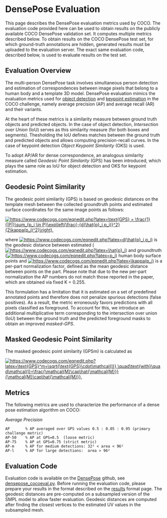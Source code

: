 # DensePose Evaluation

This page describes the DensePose evaluation metrics used by COCO. The
evaluation code provided here can be used to obtain results on the publicly
available COCO DensePose validation set. It computes multiple metrics
described below. To obtain results on the COCO DensePose test set, for which
ground-truth annotations are hidden, generated results must be uploaded to
the evaluation server. The exact same evaluation code, described below, is
used to evaluate results on the test set.

## Evaluation Overview

The multi-person DensePose task involves simultaneous person detection and
estimation of correspondences between image pixels that belong to a human body
and a template 3D model. DensePose evaluation mimics the evaluation metrics
used for [object detection](http://cocodataset.org/#detection-eval) and
[keypoint estimation](http://cocodataset.org/#keypoints-eval) in the COCO
challenge, namely average precision (AP) and average recall (AR) and their
variants.

At the heart of these metrics is a similarity measure between ground truth
objects and predicted objects. In the case of object detection,
*Intersection over Union* (IoU) serves as this similarity measure (for both
boxes and segments). Thesholding the IoU defines matches between the ground
truth and predicted objects and allows computing precision-recall curves.
In the case of keypoint detection *Object Keypoint Similarity* (OKS) is used.

To adopt AP/AR for dense correspondence, an analogous similarity
measure called *Geodesic Point Similarity* (GPS) has been introduced,
which plays the same role as IoU for object detection and OKS for keypoint estimation. 

## Geodesic Point Similarity

The geodesic point similarity (GPS) is based on geodesic distances on the template mesh between the collected groundtruth points and estimated surface coordinates for the same image points as follows:

<a href="https://www.codecogs.com/eqnedit.php?latex=\text{GPS}&space;=&space;\frac{1}{|P|}\sum_{p_i&space;\in&space;P}\exp\left&space;(\frac{-{d(\hat{p}_i,p_i)}^2}{2\kappa(p_i)^2}\right)," target="_blank">
<img src="https://latex.codecogs.com/gif.latex?\text{GPS}&space;=&space;\frac{1}{|P|}\sum_{p_i&space;\in&space;P}\exp\left&space;(\frac{-{d(\hat{p}_i,p_i)}^2}{2\kappa(p_i)^2}\right),"
title="https://www.codecogs.com/eqnedit.php?latex=\text{GPS} = \frac{1}{|P|}\sum_{p_i \in P}\exp\left(\frac{-{d(\hat{p}_i,p_i)}^2}{2\kappa(p_i)^2}\right)," /></a>

where <a href="https://www.codecogs.com/eqnedit.php?latex=&space;d(\hat{p}_i,p_i)&space;" target="_blank"><img src="https://latex.codecogs.com/gif.latex?&space;d(\hat{p}_i,p_i)&space;" title="https://www.codecogs.com/eqnedit.php?latex=d(\hat{p}_i,p_i)" /></a> is the geodesic distance between estimated
(<a href="https://www.codecogs.com/eqnedit.php?latex=\hat{p}_i" target="_blank"> <img src="https://latex.codecogs.com/gif.latex?\hat{p}_i" title="https://www.codecogs.com/eqnedit.php?latex=\hat{p}_i" /></a>) and groundtruth
(<a href="https://www.codecogs.com/eqnedit.php?latex=p_i" target="_blank"><img src="https://latex.codecogs.com/gif.latex?p_i" title="https://www.codecogs.com/eqnedit.php?latex=p_i" /></a>)
human body surface points and
<a href="https://www.codecogs.com/eqnedit.php?latex=\kappa(p_i)" target="_blank"><img src="https://latex.codecogs.com/gif.latex?\kappa(p_i)" title="https://www.codecogs.com/eqnedit.php?latex=\kappa(p_i)" /></a>
is a per-part normalization factor, defined as the mean geodesic distance between points on the part. Please note that due to the new per-part normalization the AP numbers do not match those reported in the paper, which are obtained via fixed K = 0.255.

This formulation has a limitation that it is estimated on a set of predefined
annotated points and therefore does not penalize spurious detections (false positives).
As a result, the metric erroneously favors predictions with all pixels classified
as foreground. To account for this, we introduce an additional multiplicative term
corresponding to the intersection over union (IoU) between the ground truth and the
predicted foreground masks to obtain an improved *masked-GPS*.


## Masked Geodesic Point Similarity

The masked geodesic point similarity (GPSm) is calculated as

<a href="https://www.codecogs.com/eqnedit.php?latex=\text{GPS}^m=\sqrt{\text{GPS}\cdot\mathcal{I}},\quad\text{with}\quad\mathcal{I}=\frac{\mathcal{M}\cap\hat{\mathcal{M}}}{\mathcal{M}\cap\hat{\mathcal{M}}}," target="_blank">
<img src="https://latex.codecogs.com/gif.latex?\text{GPS}^m=\sqrt{\text{GPS}\cdot\mathcal{I}},\quad\text{with}\quad\mathcal{I}=\frac{\mathcal{M}\cap\hat{\mathcal{M}}}{\mathcal{M}\cap\hat{\mathcal{M}}},"
title="https://www.codecogs.com/eqnedit.php?latex=\text{GPS}^m=\sqrt{\text{GPS}\cdot\mathcal{I}},\quad\text{with}\quad\mathcal{I}=\frac{\mathcal{M}\cap\hat{\mathcal{M}}}{\mathcal{M}\cap\hat{\mathcal{M}}}," /></a>

## Metrics

The following metrics are used to characterize the performance of a dense pose
estimation algorithm on COCO:

*Average Precision*
```
AP       % AP averaged over GPS values 0.5 : 0.05 : 0.95 (primary challenge metric)
AP-50    % AP at GPS=0.5  (loose metric)
AP-75    % AP at GPS=0.75 (strict metric)
AP-m     % AP for medium detections: 32² < area < 96²
AP-l     % AP for large detections:  area > 96²
```

## Evaluation Code

Evaluation code is available on the
[DensePose](https://github.com/facebookresearch/DensePose/) github,
see [densepose_cocoeval.py](https://github.com/facebookresearch/DensePose/blob/master/detectron/datasets/densepose_cocoeval.py).
Before running the evaluation code, please prepare your results in the format
described on the [results](results_format.md) format page.
The geodesic distances are pre-computed on a subsampled version of the SMPL
model to allow faster evaluation. Geodesic distances are computed after
finding the closest vertices to the estimated UV values in the subsampled mesh.

